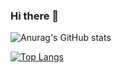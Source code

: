 ### Hi there 👋

<!--
**Zhang-Jing-Xuan/Zhang-Jing-Xuan** is a ✨ _special_ ✨ repository because its `README.md` (this file) appears on your GitHub profile.

Here are some ideas to get you started:

- 🔭 I’m currently working on ...
- 🌱 I’m currently learning ...
- 👯 I’m looking to collaborate on ...
- 🤔 I’m looking for help with ...
- 💬 Ask me about ...
- 📫 How to reach me: ...
- 😄 Pronouns: ...
- ⚡ Fun fact: ...
-->
![Anurag's GitHub stats](https://github-readme-stats.vercel.app/api?username=Zhang-Jing-Xuan&show_icons=true&theme=dark)

[![Top Langs](https://github-readme-stats.vercel.app/api/top-langs/?username=Zhang-Jing-Xuan)](https://github.com/anuraghazra/github-readme-stats)

